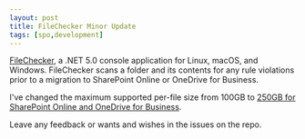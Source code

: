```yaml
---
layout: post
title: FileChecker Minor Update
tags: [spo,development]
---
```


[FileChecker](https://github.com/tseward/FileChecker/releases/tag/1.0.1), a .NET 5.0 console application for Linux, macOS, and Windows. FileChecker scans a folder and its contents for any rule violations prior to a migration to SharePoint Online or OneDrive for Business.

I've changed the maximum supported per-file size from 100GB to [250GB for SharePoint Online and OneDrive for Business](https://techcommunity.microsoft.com/t5/microsoft-onedrive-blog/gain-more-flexibility-with-250-gb-file-size-support-in-microsoft/ba-p/1847728).

Leave any feedback or wants and wishes in the issues on the repo.

